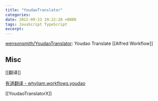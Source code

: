 ```yaml
---
title: "YoudaoTranslator"
categories: 
date: 2022-09-23 19:22:28 +0800
tags: JavaScript TypeScript
excerpt: 
---
```


[wensonsmith/YoudaoTranslator](https://github.com/wensonsmith/YoudaoTranslator): Youdao Translate [[Alfred Workflow]]





## Misc

[[翻译]]

[有道翻译 - whyliam.workflows.youdao](https://github.com/whyliam/whyliam.workflows.youdao)

[[YoudaoTranslatorX]]





